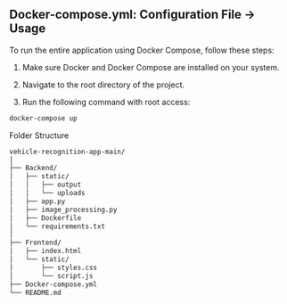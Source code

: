 ## Docker-compose.yml: Configuration File -> Usage

To run the entire application using Docker Compose, follow these steps:

1. Make sure Docker and Docker Compose are installed on your system.

2. Navigate to the root directory of the project.

3. Run the following command with root access:

```bash
docker-compose up
```

Folder Structure
```bash
vehicle-recognition-app-main/
│
├── Backend/
│   ├── static/
│   │   ├── output
│   │   └── uploads
│   ├── app.py
│   ├── image_processing.py
│   ├── Dockerfile
│   └── requirements.txt
│
├── Frontend/
│   ├── index.html
│   └── static/
│       ├── styles.css
│       └── script.js
├── Docker-compose.yml
└── README.md
```
